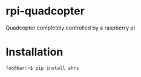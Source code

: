 # rpi-quadcopter
Quadcopter completely controlled by a raspberry pi


# Installation
```console
foo@bar:~$ pip install ahrs
```

